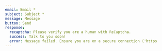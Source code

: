 ```yaml
---
email: Email *
subject: Subject *
message: Message
button: Send
response:
  recaptcha: Please verify you are a human with ReCaptcha.
  success: Talk to you soon!
  error: Message failed. Ensure you are on a secure connection ('https://cjtdevs.com/') and try again shortly or please email us.
---
```

